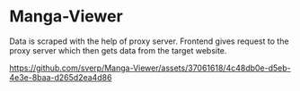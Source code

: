 # Manga-Viewer

Data is scraped with the help of proxy server.
Frontend gives request to the proxy server which then gets data from the target website.



https://github.com/sverp/Manga-Viewer/assets/37061618/4c48db0e-d5eb-4e3e-8baa-d265d2ea4d86

